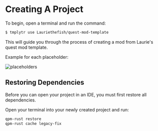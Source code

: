 # Creating A Project

To begin, open a terminal and run the command:

```bash
$ tmplytr use Lauriethefish/quest-mod-template
```

This will guide you through the process of creating a mod from Laurie's quest mod template.

Example for each placeholder:

![placeholders](https://cal.has-no-bra.in/5oNtogkJg.png)

## Restoring Dependencies

Before you can open your project in an IDE, you must first restore all dependencies.

Open your terminal into your newly created project and run:

```bash
qpm-rust restore
qpm-rust cache legacy-fix
```

